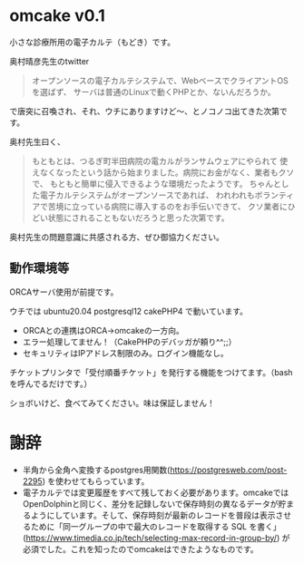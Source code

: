 # omcake v0.1

小さな診療所用の電子カルテ（もどき）です。

奥村晴彦先生のtwitter

>オープンソースの電子カルテシステムで、WebベースでクライアントOSを選ばず、
>サーバは普通のLinuxで動くPHPとか、ないんだろうか。

で唐突に召喚され、それ、ウチにありますけど〜、とノコノコ出てきた次第です。

奥村先生曰く、

>もともとは、つるぎ町半田病院の電カルがランサムウェアにやられて
>使えなくなったという話から始まりました。病院にお金がなく、業者もクソで、
>もともと簡単に侵入できるような環境だったようです。
>ちゃんとした電子カルテシステムがオープンソースであれば、
>われわれもボランティアで苦境に立っている病院に導入するのをお手伝いできて、
>クソ業者にひどい状態にされることもないだろうと思った次第です。

奥村先生の問題意識に共感される方、ぜひ御協力ください。

## 動作環境等

ORCAサーバ使用が前提です。

ウチでは
ubuntu20.04  postgresql12  cakePHP4
で動いています。

* ORCAとの連携はORCA→omcakeの一方向。
* エラー処理してません！（CakePHPのデバッガが頼り^^;;）
* セキュリティはIPアドレス制限のみ。ログイン機能なし。

チケットプリンタで「受付順番チケット」を発行する機能をつけてます。（bashを呼んでるだけです。）

ショボいけど、食べてみてください。味は保証しません！

# 謝辞

* 半角から全角へ変換するpostgres用関数(https://postgresweb.com/post-2295)
を使わせてもらっています。
* 電子カルテでは変更履歴をすべて残しておく必要があります。omcakeではOpenDolphinと同じく、差分を記録しないで保存時刻の異なるデータが貯まるようにしています。そして、保存時刻が最新のレコードを普段は表示させるために「同一グループの中で最大のレコードを取得する SQL を書く」(https://www.timedia.co.jp/tech/selecting-max-record-in-group-by/)
が必須でした。これを知ったのでomcakeはできたようなものです。

